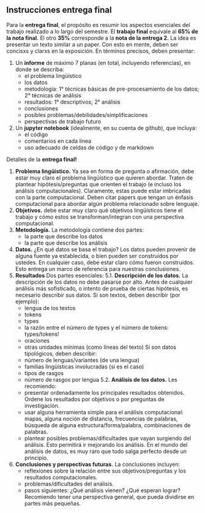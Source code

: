 ## **Instrucciones entrega final**
Para la **entrega final**, el propósito es resumir los aspectos esenciales del trabajo realizado a lo largo del semestre. El **trabajo final** equivale al **65% de la nota final.** El otro **35%** corresponde a la **nota de la entrega 2.** La idea es presentar un texto similar a un paper. Con esto en mente, deben ser concisxs y clarxs en la exposición. En términos precisos, deben presentar:

1. Un **informe** de máximo 7 planas (en total, incluyendo referencias), en donde se describa:
    - el problema lingüístico
    - los datos
    - metodología: 1° técnicas básicas de pre-procesamiento de los datos; 2° técnicas de análisis
    - resultados: 1° descriptivos; 2° análisis
    - conclusiones 
    - posibles problemas/debilidades/simplificaciones
    - perspectivas de trabajo futuro 
2. Un **jupyter notebook** (idealmente, en su cuenta de github), que incluya:
    - el código
    - comentarios en cada línea
    - uso adecuado de celdas de código y de markdown

Detalles de la **entrega final!**

1. **Problema lingüístico.** Ya sea en forma de pregunta o afirmación, debe estar muy claro el problema lingüístico que quieren abordar. Traten de plantear hipótesis/preguntas que orienten el trabajo (e incluso los análisis computacionales). Claramente, estas puede estar imbricadas con la parte computacional. Deben citar papers que tengan un énfasis computacional para abordar algún problema relacionado sobre lenguaje. 
2. **Objetivos.** debe estar muy claro qué objetivos lingüísticos tiene el trabajo y cómo estos se transforman/integran con una perspectiva computacional. 
3. **Metodología.** La metodología contiene dos partes:
    - la parte que describe los datos
    - la parte que describe los análisis
4. **Datos.** ¿En qué datos se basa el trabajo? Los datos pueden provenir de alguna fuente ya establecida, o bien pueden ser construidos por ustedes. En cualquier caso, debe estar claro cómo fueron construidos. Esto entrega un marco de referencia para nuestras conclusiones. 
5. **Resultados** Dos partes esenciales:
5.1. **Descripción de los datos.** La descripción de los datos no debe pasarse por alto. Antes de cualquier análisis más sofisticado, o intento de prueba de ciertas hipótesis, es necesario describir sus datos. Si son textos, deben describir (por ejemplo):
    - lengua de los textos
    - tokens
    - types
    - la razón entre el número de types y el número de tokens: types/tokens!
    - oraciones
    - otras unidades mínimas (como líneas del texto)
Si son datos tipológicos, deben describir:
    - número de lenguas/variantes (de una lengua)
    - familias lingüísticas involucradas (si es el caso)
    - tipos de rasgos
    - número de rasgos por lengua
5.2. **Análisis de los datos.** Les recomiendo:
    - presentar ordenadamente los principales resultados obtenidos. Ordene los resultados por objetivos o por preguntas de investigación. 
    - usar alguna herramienta simple para el análisis computacional: mapas, alguna noción de distancia, frecuencias de palabras, búsqueda de alguna estructura/forma/palabra, combinaciones de palabras.
    - plantear posibles problemas/dificultades que vayan surgiendo del análisis. Esto permitirá ir mejorando los análisis. En el mundo del análisis de datos, es muy raro que todo salga perfecto desde un principio. 
7. **Conclusiones y perspectivas futuras.** La conclusiones incluyen:
    - reflexiones sobre la relación entre sus objetivos/preguntas y los resultados computacionales.
    - problemas/dificultades del análisis.
    - pasos siguientes: ¿Qué análisis vienen? ¿Qué esperan lograr? Recomiendo tener una perspectiva general, que pueda dividirse en partes más pequeñas. 